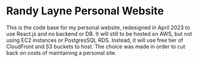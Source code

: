 # Randy Layne Personal Website

This is the code base for my personal website, redesigned in April 2023 to use React.js and no backend or DB.
It will still to be hosted on AWS, but not using EC2 instances or PostgresSQL RDS. Instead, it will use free
tier of CloudFront and S3 buckets to host. The choice was made in order to cut back on costs of maintaining a
personal site.